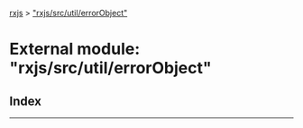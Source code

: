 [rxjs](../README.md) > ["rxjs/src/util/errorObject"](../modules/_rxjs_src_util_errorobject_.md)

# External module: "rxjs/src/util/errorObject"

## Index

---

